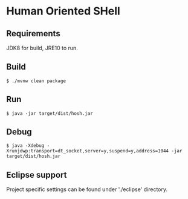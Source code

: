 # Human Oriented SHell

## Requirements

JDK8 for build, JRE10 to run.

## Build

`$ ./mvnw clean package`

## Run

`$ java -jar target/dist/hosh.jar`


## Debug

`$ java -Xdebug -Xrunjdwp:transport=dt_socket,server=y,suspend=y,address=1044 -jar target/dist/hosh.jar`

## Eclipse support

Project specific settings can be found under './eclipse' directory.
